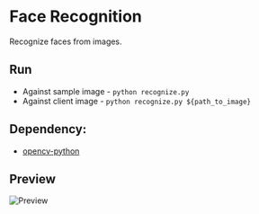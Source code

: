 # Face Recognition

Recognize faces from images.

## Run
- Against sample image - `python recognize.py`
- Against client image - `python recognize.py ${path_to_image}`

## Dependency:  
- [opencv-python](https://docs.opencv.org/4.x/d6/d00/tutorial_py_root.html)

## Preview
![Preview](https://i.imgur.com/8ZjBsWe.png)
